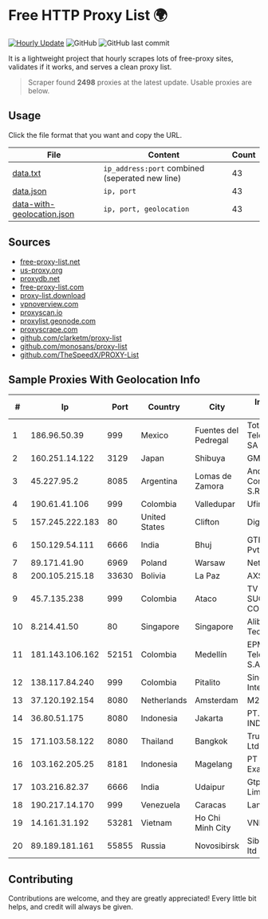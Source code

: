 
# Free HTTP Proxy List 🌍

[![Hourly Update](https://github.com/mertguvencli/http-proxy-list/actions/workflows/main.yml/badge.svg?branch=main)](https://github.com/mertguvencli/http-proxy-list/actions/workflows/main.yml)
![GitHub](https://img.shields.io/github/license/mertguvencli/http-proxy-list)
![GitHub last commit](https://img.shields.io/github/last-commit/mertguvencli/http-proxy-list)

It is a lightweight project that hourly scrapes lots of free-proxy sites, validates if it works, and serves a clean proxy list.


> Scraper found **2498** proxies at the latest update. Usable proxies are below.

## Usage

Click the file format that you want and copy the URL.


|File|Content|Count|
|----|-------|-----|
|[data.txt](https://raw.githubusercontent.com/mertguvencli/http-proxy-list/main/proxy-list/data.txt)|`ip_address:port` combined (seperated new line)|43|
|[data.json](https://raw.githubusercontent.com/mertguvencli/http-proxy-list/main/proxy-list/data.json)|`ip, port`|43|
|[data-with-geolocation.json](https://raw.githubusercontent.com/mertguvencli/http-proxy-list/main/proxy-list/data-with-geolocation.json)|`ip, port, geolocation`|43|

## Sources

* [free-proxy-list.net](https://free-proxy-list.net)
* [us-proxy.org](https://www.us-proxy.org)
* [proxydb.net](http://proxydb.net)
* [free-proxy-list.com](https://free-proxy-list.com/?page=&port=&type%5B%5D=http&type%5B%5D=https&up_time=0&search=Search)
* [proxy-list.download](https://www.proxy-list.download/HTTP)
* [vpnoverview.com](https://vpnoverview.com/privacy/anonymous-browsing/free-proxy-servers)
* [proxyscan.io](https://www.proxyscan.io)
* [proxylist.geonode.com](https://proxylist.geonode.com/api/proxy-list?limit=300&page=1&sort_by=lastChecked&sort_type=desc&protocols=http,https)
* [proxyscrape.com](https://api.proxyscrape.com/v2/?request=displayproxies&protocol=http&timeout=10000&country=all&ssl=all&anonymity=all)
* [github.com/clarketm/proxy-list](https://raw.githubusercontent.com/clarketm/proxy-list/master/proxy-list-raw.txt)
* [github.com/monosans/proxy-list](https://raw.githubusercontent.com/monosans/proxy-list/main/proxies/http.txt)
* [github.com/TheSpeedX/PROXY-List](https://raw.githubusercontent.com/TheSpeedX/PROXY-List/master/http.txt)


## Sample Proxies With Geolocation Info

|#|Ip|Port|Country|City|Internet Service Provider|
|-|--|----|-------|----|-------------------------|
|1|186.96.50.39|999|Mexico|Fuentes del Pedregal|Total Play Telecomunicaciones SA De CV|
|2|160.251.14.122|3129|Japan|Shibuya|GMO Internet, Inc|
|3|45.227.95.2|8085|Argentina|Lomas de Zamora|Andros-net Comunicaciones S.R.L.|
|4|190.61.41.106|999|Colombia|Valledupar|Ufinet Panama S.A.|
|5|157.245.222.183|80|United States|Clifton|DigitalOcean, LLC|
|6|150.129.54.111|6666|India|Bhuj|GTPL Link Network Pvt Ltd|
|7|89.171.41.90|6969|Poland|Warsaw|Netia SA|
|8|200.105.215.18|33630|Bolivia|La Paz|AXS Bolivia S. A.|
|9|45.7.135.238|999|Colombia|Ataco|TV AZTECA SUCURSAL COLOMBIA|
|10|8.214.41.50|80|Singapore|Singapore|Alibaba (US) Technology Co., Ltd.|
|11|181.143.106.162|52151|Colombia|Medellín|EPM Telecomunicaciones S.A. E.S.P.|
|12|138.117.84.240|999|Colombia|Pitalito|Sinergy Soluciones Integrales|
|13|37.120.192.154|8080|Netherlands|Amsterdam|M247 Ltd|
|14|36.80.51.175|8080|Indonesia|Jakarta|PT. TELKOM INDONESIA|
|15|171.103.58.122|8080|Thailand|Bangkok|True Internet Co., Ltd.|
|16|103.162.205.25|8181|Indonesia|Magelang|PT Jaringan Inti Exadata|
|17|103.216.82.37|6666|India|Udaipur|Gtpl Dcpl Private Limited|
|18|190.217.14.170|999|Venezuela|Caracas|Lan-online C.A|
|19|14.161.31.192|53281|Vietnam|Ho Chi Minh City|VNPT|
|20|89.189.181.161|55855|Russia|Novosibirsk|Siberian Networks ltd|



## Contributing

Contributions are welcome, and they are greatly appreciated! Every
little bit helps, and credit will always be given.


